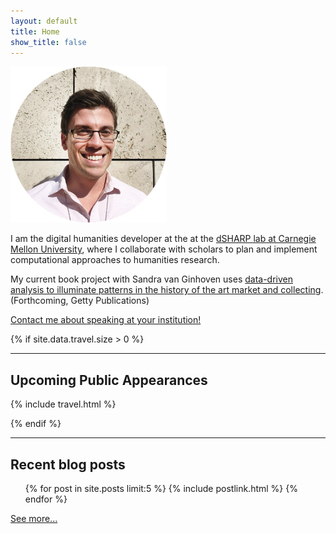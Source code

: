 ```yaml
---
layout: default
title: Home
show_title: false
---
```


<img id="headshot" height="250" width="250" src="/assets/images-display/getty_headshot.png" alt="mlincoln headshot" />

I am the digital humanities developer at the at the [dSHARP lab at Carnegie Mellon University](http://dsharp.library.cmu.edu/), where I collaborate with scholars to plan and implement computational approaches to humanities research.

My current book project with Sandra van Ginhoven uses [data-driven analysis to illuminate patterns in the history of the art market and collecting](http://blogs.getty.edu/iris/predicting-the-past-digital-art-history-modeling-and-machine-learning/). (Forthcoming, Getty Publications)

[Contact me about speaking at your institution!](/speaking)

{% if site.data.travel.size > 0 %}
***

## Upcoming Public Appearances

{% include travel.html %}

{% endif %}
***

## Recent blog posts

<nav>
	<ul>
	{% for post in site.posts limit:5 %}
	  {% include postlink.html %}
	{% endfor %}
	</ul>
</nav>

[See more...](/archive)
